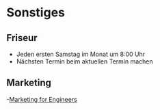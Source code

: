 # Sonstiges

## Friseur

- Jeden ersten Samstag im Monat um 8:00 Uhr
- Nächsten Termin beim aktuellen Termin machen

## Marketing

-[Marketing for Engineers](https://github.com/LisaDziuba/Marketing-for-Engineers#readme)